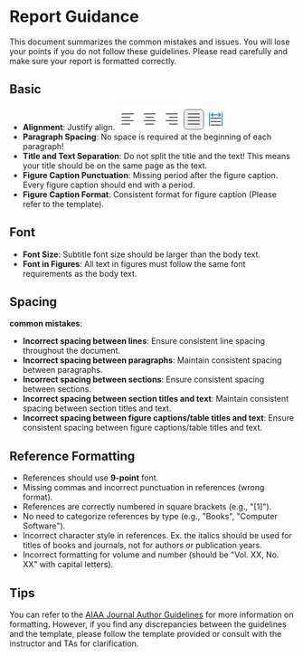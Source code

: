 # Report Guidance

This document summarizes the common mistakes and issues. You will lose your points if you do not follow these guidelines. Please read carefully and make sure your report is formatted correctly.

## Basic

- **Alignment**: Justify align.
  ![alt text](figures/align.png)
- **Paragraph Spacing**: No space is required at the beginning of each paragraph!
- **Title and Text Separation**: Do not split the title and the text! This means your title should be on the same page as the text.
- **Figure Caption Punctuation**: Missing period after the figure caption. Every figure caption should end with a period.
- **Figure Caption Format**: Consistent format for figure caption (Please refer to the template).

## Font

- **Font Size**: Subtitle font size should be larger than the body text.
- **Font in Figures**: All text in figures must follow the same font requirements as the body text.

## Spacing

**common mistakes**:

- **Incorrect spacing between lines**: Ensure consistent line spacing throughout the document.
- **Incorrect spacing between paragraphs**: Maintain consistent spacing between paragraphs.
- **Incorrect spacing between sections**: Ensure consistent spacing between sections.
- **Incorrect spacing between section titles and text**: Maintain consistent spacing between section titles and text.
- **Incorrect spacing between figure captions/table titles and text**: Ensure consistent spacing between figure captions/table titles and text.

## Reference Formatting

- References should use **9-point** font.
- Missing commas and incorrect punctuation in references (wrong format).
- References are correctly numbered in square brackets (e.g., "[1]").
- No need to categorize references by type (e.g., "Books", "Computer Software").
- Incorrect character style in references. Ex. the italics should be used for titles of books and journals, not for authors or publication years.
- Incorrect formatting for volume and number (should be "Vol. XX, No. XX" with capital letters).

## Tips

You can refer to the [AIAA Journal Author Guidelines](https://www.aiaa.org/publications/journals/Journal-Author) for more information on formatting. However, if you find any discrepancies between the guidelines and the template, please follow the template provided or consult with the instructor and TAs for clarification.
